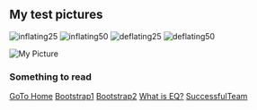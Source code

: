 ## My test pictures

<img class="twenty-five-percent" src="/images/inflating.png" alt="inflating25">
<img class="fifty-percent" src="/images/inflating.png" alt="inflating50">
<img class="twenty-five-percent" src="/images/deflating.png" alt="deflating25">
<img class="fifty-percent" src="/images/deflating.png" alt="deflating50">

![My Picture](/images/inflating.png)


### Something to read

<a class="btn btn-info btn-sm" href="../index.html" role="button">GoTo Home</a> 
<a class="btn btn-primary btn-sm" href="../bootstrap/bootstrap-demo01.html" role="button">Bootstrap1</a>
<a class="btn btn-success btn-sm" href="../bootstrap/bootstrap-demo02.html" role="button">Bootstrap2</a> 
<a class="btn btn-warning btn-sm" href="../markdown/EQ_QnA.html" role="button">What is EQ?</a>
<a class="btn btn-danger btn-sm" href="../markdown/successfulTeam.html" role="button">SuccessfulTeam</a>

